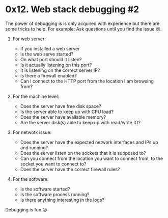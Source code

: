 # 0x12. Web stack debugging #2

The power of debugging is is only acquired with experience but there are some tricks to help. For example:
Ask questions until you find the issue :confused:.

1. For web server:
    * If you installed a web server
    * is the web serve started?
    * On what port should it listen?
    * Is it actually listening on this port?
    * It is listening on the correct server IP? 
    * Is there a firewall enabled?
    * Can I connect to the HTTP port from the location I am browsing from? 

2. For the machine level:
    * Does the server have free disk space?
    * Is the server able to keep up with CPU load? 
    * Does the server have available memory?
    * Are the server disk(s) able to keep up with read/write IO? 

3. For netwotk issue:
    * Does the server have the expected network interfaces and IPs up and running?
    * Does the server listen on the sockets that it is supposed to? 
    * Can you connect from the location you want to connect from, to the socket you want to connect to?
    * Does the server have the correct firewall rules? 

4. For the software:
    * Is the software started?
    * Is the software process running?
    * Is there anything interesting in the logs? 

Debugging is fun :confused: